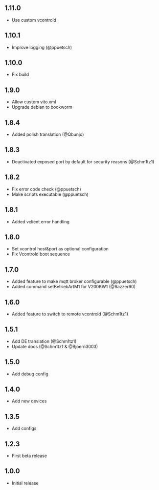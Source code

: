 <!-- https://developers.home-assistant.io/docs/add-ons/presentation#keeping-a-changelog -->

## 1.11.0

- Use custom vcontrold
  
## 1.10.1

- Improve logging (@ppuetsch)

## 1.10.0

- Fix build

## 1.9.0

- Allow custom vito.xml
- Upgrade debian to bookworm

## 1.8.4

- Added polish translation (@Qbunjo)

## 1.8.3

- Deactivated exposed port by default for security reasons (@Schm1tz1)

## 1.8.2

- Fix error code check (@ppuetsch)
- Make scripts executable (@ppuetsch)

## 1.8.1

- Added vclient error handling

## 1.8.0

- Set vcontrol host&port as optional configuration
- Fix Vcontrold boot sequence

## 1.7.0

- Added feature to make mqtt broker configurable (@ppuetsch)
- Added command setBetriebArtM1 for V200KW1 (@Razzer90)

## 1.6.0

- Added feature to switch to remote vcontrold (@Schm1tz1)

## 1.5.1

- Add DE translation (@Schm1tz1)
- Update docs (@Schm1tz1 & @Bjoern3003)

## 1.5.0

- Add debug config

## 1.4.0

- Add new devices

## 1.3.5

- Add configs

## 1.2.3

- First beta release

## 1.0.0

- Initial release
